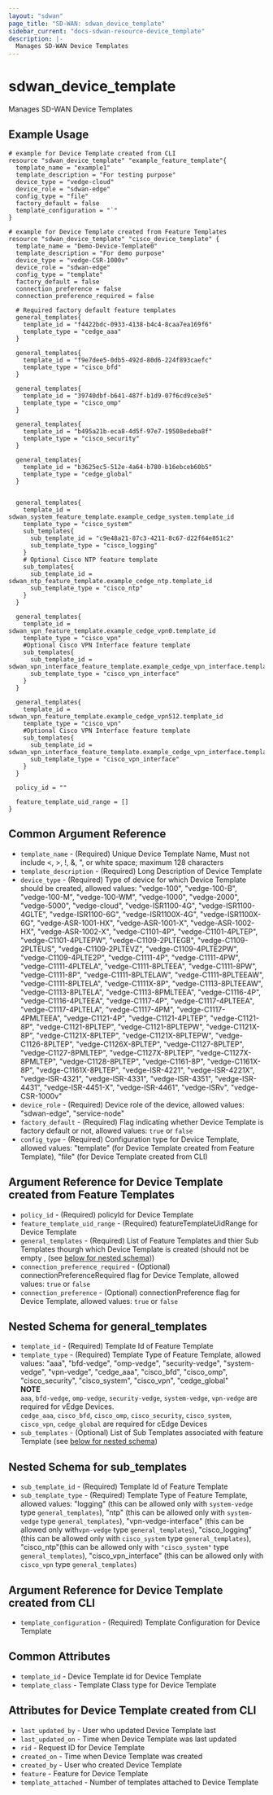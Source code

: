 ```yaml
---
layout: "sdwan"
page_title: "SD-WAN: sdwan_device_template"
sidebar_current: "docs-sdwan-resource-device_template"
description: |-
  Manages SD-WAN Device Templates
---
```


# sdwan_device_template #
Manages SD-WAN Device Templates

## Example Usage ##

```hcl
# example for Device Template created from CLI
resource "sdwan_device_template" "example_feature_template"{
  template_name = "example1"
  template_description = "For testing purpose"
  device_type = "vedge-cloud"
  device_role = "sdwan-edge"
  config_type = "file"
  factory_default = false
  template_configuration = "`"
}

# example for Device Template created from Feature Templates
resource "sdwan_device_template" "cisco_device_template" {
  template_name = "Demo-Device-Template0"
  template_description = "For demo purpose"
  device_type = "vedge-CSR-1000v"
  device_role = "sdwan-edge"
  config_type = "template"
  factory_default = false
  connection_preference = false
  connection_preference_required = false

  # Required factory default feature templates
  general_templates{
    template_id = "f4422bdc-0933-4138-b4c4-8caa7ea169f6"
    template_type = "cedge_aaa"
  }

  general_templates{
    template_id = "f9e7dee5-0db5-492d-80d6-224f893caefc"
    template_type = "cisco_bfd"
  }

  general_templates{
    template_id = "39740dbf-b641-487f-b1d9-07f6cd9ce3e5"
    template_type = "cisco_omp"
  }

  general_templates{
    template_id = "b495a21b-eca8-4d5f-97e7-19508edeba8f"
    template_type = "cisco_security"
  }

  general_templates{
    template_id = "b3625ec5-512e-4a64-b780-b16ebceb60b5"
    template_type = "cedge_global"
  }


  general_templates{
    template_id = sdwan_system_feature_template.example_cedge_system.template_id
    template_type = "cisco_system"
    sub_templates{
      sub_template_id = "c9e48a21-87c3-4211-8c67-d22f64e851c2"
      sub_template_type = "cisco_logging"
    }
    # Optional Cisco NTP feature template
    sub_templates{
      sub_template_id = sdwan_ntp_feature_template.example_cedge_ntp.template_id
      sub_template_type = "cisco_ntp"
    }
  }

  general_templates{
    template_id = sdwan_vpn_feature_template.example_cedge_vpn0.template_id
    template_type = "cisco_vpn"
    #Optional Cisco VPN Interface feature template
    sub_templates{
      sub_template_id = sdwan_vpn_interface_feature_template.example_cedge_vpn_interface.template_id
      sub_template_type = "cisco_vpn_interface"
    }
  }

  general_templates{
    template_id = sdwan_vpn_feature_template.example_cedge_vpn512.template_id
    template_type = "cisco_vpn"
    #Optional Cisco VPN Interface feature template
    sub_templates{
      sub_template_id = sdwan_vpn_interface_feature_template.example_cedge_vpn_interface.template_id
      sub_template_type = "cisco_vpn_interface"
    }
  }

  policy_id = ""

  feature_template_uid_range = []
}

```
## Common Argument Reference ##
* `template_name` - (Required) Unique Device Template Name, Must not include <, >, !, &, ", or white space; maximum 128 characters
* `template_description` - (Required) Long Description of Device Template
* `device_type` - (Required) Type of device for which Device Template should be created, allowed values: 
"vedge-100", "vedge-100-B", "vedge-100-M", "vedge-100-WM", "vedge-1000", "vedge-2000", "vedge-5000",   "vedge-cloud", "vedge-ISR1100-4G", "vedge-ISR1100-4GLTE", "vedge-ISR1100-6G", "vedge-ISR1100X-4G", "vedge-ISR1100X-6G", "vedge-ASR-1001-HX", "vedge-ASR-1001-X", "vedge-ASR-1002-HX", "vedge-ASR-1002-X", "vedge-C1101-4P", "vedge-C1101-4PLTEP", "vedge-C1101-4PLTEPW", "vedge-C1109-2PLTEGB", "vedge-C1109-2PLTEUS", "vedge-C1109-2PLTEVZ", "vedge-C1109-4PLTE2PW", "vedge-C1109-4PLTE2P", "vedge-C1111-4P", "vedge-C1111-4PW", "vedge-C1111-4PLTELA", "vedge-C1111-8PLTEEA", "vedge-C1111-8PW", "vedge-C1111-8P", "vedge-C1111-8PLTELAW", "vedge-C1111-8PLTEEAW", "vedge-C1111-8PLTELA", "vedge-C1111X-8P", "vedge-C1113-8PLTEEAW", "vedge-C1113-8PLTELA",  "vedge-C1113-8PMLTEEA", "vedge-C1116-4P", "vedge-C1116-4PLTEEA", "vedge-C1117-4P", "vedge-C1117-4PLTEEA", "vedge-C1117-4PLTELA", "vedge-C1117-4PM", "vedge-C1117-4PMLTEEA", "vedge-C1121-4P", "vedge-C1121-4PLTEP", "vedge-C1121-8P", "vedge-C1121-8PLTEP", "vedge-C1121-8PLTEPW", "vedge-C1121X-8P", "vedge-C1121X-8PLTEP", "vedge-C1121X-8PLTEPW", "vedge-C1126-8PLTEP", "vedge-C1126X-8PLTEP", "vedge-C1127-8PLTEP", "vedge-C1127-8PMLTEP", "vedge-C1127X-8PLTEP", "vedge-C1127X-8PMLTEP", "vedge-C1128-8PLTEP", "vedge-C1161-8P", "vedge-C1161X-8P", "vedge-C1161X-8PLTEP", "vedge-ISR-4221", "vedge-ISR-4221X", "vedge-ISR-4321", "vedge-ISR-4331", "vedge-ISR-4351", "vedge-ISR-4431", "vedge-ISR-4451-X", "vedge-ISR-4461", "vedge-ISRv", "vedge-CSR-1000v"
* `device_role` - (Required) Device role of the device, allowed values: "sdwan-edge", "service-node"
* `factory_default` - (Required) Flag indicating whether Device Template is factory default or not, allowed values: `true` or `false`
* `config_type` - (Required) Configuration type for  Device Template, allowed values: "template" (for Device Template created from Feature Template), "file" (for Device Template created from CLI) 

## Argument Reference for Device Template created from Feature Templates ##
* `policy_id` - (Required) policyId for  Device Template
* `feature_template_uid_range` - (Required) featureTemplateUidRange for  Device Template
* `general_templates` - (Required) List of Feature Templates and thier Sub Templates thourgh which Device Template is created (should not be empty , (see [below for nested schema](#nestedblock--general_templates)))
* `connection_preference_required` - (Optional) connectionPreferenceRequired flag for Device Template, allowed values: `true` or `false`
* `connection_preference` - (Optional) connectionPreference flag for Device Template, allowed values: `true` or `false`


<a id="nestedblock--general_templates"></a>

## Nested Schema for general_templates ##
* `template_id` - (Required) Template Id of Feature Template
* `template_type` - (Required) Template Type of Feature Template, allowed values: "aaa", "bfd-vedge", "omp-vedge", "security-vedge", "system-vedge",  "vpn-vedge", "cedge_aaa", "cisco_bfd", "cisco_omp", "cisco_security", "cisco_system",  "cisco_vpn", "cedge_global" <br>
<strong>NOTE</strong><br>
`aaa`, `bfd-vedge`, `omp-vedge`, `security-vedge`, `system-vedge`, `vpn-vedge` are required for vEdge Devices.<br>
`cedge_aaa`, `cisco_bfd`, `cisco_omp`, `cisco_security`, `cisco_system`, `cisco_vpn`, `cedge_global` are required for cEdge Devices
* `sub_templates` - (Optional) List of Sub Templates associated with feature Template (see [below for nested schema](#nestedblock--sub_templates))


<a id="nestedblock--sub_templates"></a>

## Nested Schema for sub_templates ##
* `sub_template_id` - (Required) Template Id of Feature Template
* `sub_template_type` - (Required) Template Type of Feature Template, allowed values: "logging" (this can be allowed only with `system-vedge` type `general_templates`), "ntp" (this can be allowed only with `system-vedge` type `general_templates`), "vpn-vedge-interface" (this can be allowed only with`vpn-vedge` type `general_templates`), "cisco_logging" (this can be allowed only with `cisco_system` type `general_templates`), "cisco_ntp"(this can be allowed only with `"cisco_system"` type `general_templates`), "cisco_vpn_interface" (this can be allowed only with `cisco_vpn` type `general_templates`)

## Argument Reference for Device Template created from CLI ##
* `template_configuration` - (Required) Template Configuration for  Device Template

## Common Attributes ##
* `template_id` - Device Template id for  Device Template 
* `template_class` - Template Class type for  Device Template

## Attributes for Device Template created from CLI ##
* `last_updated_by` - User who updated  Device Template last
* `last_updated_on` - Time when Device Template was last updated
* `rid` - Request ID for Device Template
* `created_on` - Time when  Device Template was created
* `created_by` - User who created Device Template
* `feature` - Feature for Device Template
* `template_attached` - Number of templates attached to Device Template
